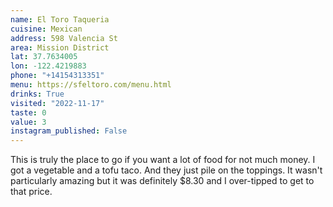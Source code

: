 ```yaml
---
name: El Toro Taqueria
cuisine: Mexican
address: 598 Valencia St
area: Mission District
lat: 37.7634005
lon: -122.4219883
phone: "+14154313351"
menu: https://sfeltoro.com/menu.html
drinks: True
visited: "2022-11-17"
taste: 0
value: 3
instagram_published: False
---
```


This is truly the place to go if you want a lot of food for not much money. I got a vegetable and a tofu taco. And they just pile on the toppings. It wasn't particularly amazing but it was definitely $8.30 and I over-tipped to get to that price.
